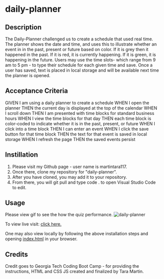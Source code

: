 # daily-planner

## Description

The Daily-Planner challenged us to create a schedule that used real time. The planner shows the date and time, and uses this to illustrate whether an event in in the past, present or future based on color. If it is grey then it happened in the past. If it is red, it is currently happening. If it is green, it is happening in the future. Users may use the time slots- which range from 9 am to 5 pm - to type their schedule for each given time and save. Once a user has saved, text is placed in local storage and will be available next time the planner is opened.

## Acceptance Criteria

GIVEN I am using a daily planner to create a schedule
WHEN I open the planner
THEN the current day is displayed at the top of the calendar
WHEN I scroll down
THEN I am presented with time blocks for standard business hours
WHEN I view the time blocks for that day
THEN each time block is color-coded to indicate whether it is in the past, present, or future
WHEN I click into a time block
THEN I can enter an event
WHEN I click the save button for that time block
THEN the text for that event is saved in local storage
WHEN I refresh the page
THEN the saved events persist

## Instillation

1. Please visit my Github page - user name is martintara117.
2. Once there, clone my repository for "daily-planner".
3. After you have cloned, you may add it to your repository.
4. From there, you will git pull and type code . to open Visual Studio Code to edit.

## Usage

Please view gif to see the how the quiz performance.
![daily-planner](assets/daily-planner.gif)

To view live visit: [click here.](https://martintara117.github.io/daily-planner/)

One may also view locally by following the above installation steps and opening [index.html](index.html) in your browser.

## Credits

Credit goes to Georgia Tech Coding Boot Camp - for providing the instructions, HTML and CSS
JS created and finalized by Tara Martin.
